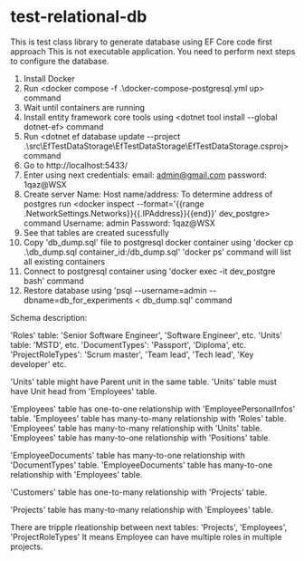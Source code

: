 # test-relational-db
This is test class library to generate database using EF Core code first approach
This is not executable application. You need to perform next steps to configure the database.

1. Install Docker
2. Run <docker compose -f .\docker-compose-postgresql.yml up> command
3. Wait until containers are running
4. Install entity framework core tools using <dotnet tool install --global dotnet-ef> command
5. Run <dotnet ef database update --project .\src\EfTestDataStorage\EfTestDataStorage\EfTestDataStorage.csproj> command
6. Go to http://localhost:5433/
7. Enter using next credentials:
   email: admin@gmail.com
   password: 1qaz@WSX
8. Create server
   Name: <any name>
   Host name/address: To determine address of postgres run <docker inspect --format='{{range .NetworkSettings.Networks}}{{.IPAddress}}{{end}}' dev_postgre> command
   Username: admin
   Password: 1qaz@WSX
9. See that tables are created sucessfully
10. Copy 'db_dump.sql' file to postgresql docker container using 'docker cp .\db_dump.sql container_id:/db_dump.sql'
    'docker ps' command will list all existing containers
11. Connect to postgresql container using 'docker exec -it dev_postgre bash' command
11. Restore database using 'psql --username=admin --dbname=db_for_experiments < db_dump.sql' command


Schema description:

'Roles' table: 'Senior Software Engineer', 'Software Engineer', etc.
'Units' table: 'MSTD', etc.
'DocumentTypes': 'Passport', 'Diploma', etc.
'ProjectRoleTypes': 'Scrum master', 'Team lead', 'Tech lead', 'Key developer' etc.

'Units' table might have Parent unit in the same table.
'Units' table must have Unit head from 'Employees' table.

'Employees' table has one-to-one relationship with 'EmployeePersonalInfos' table.
'Employees' table has many-to-many relationship with 'Roles' table.
'Employees' table has many-to-many relationship with 'Units' table.
'Employees' table has many-to-one relationship with 'Positions' table.

'EmployeeDocuments' table has many-to-one relationship with 'DocumentTypes' table.
'EmployeeDocuments' table has many-to-one relationship with 'Employees' table.

'Customers' table has one-to-many relationship with 'Projects' table.

'Projects' table has many-to-many relationship with 'Employees' table.

There are tripple rleationship between next tables: 'Projects', 'Employees', 'ProjectRoleTypes'
It means Employee can have multiple roles in multiple projects.

